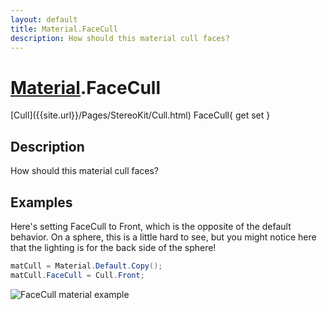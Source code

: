 ```yaml
---
layout: default
title: Material.FaceCull
description: How should this material cull faces?
---
```

# [Material]({{site.url}}/Pages/StereoKit/Material.html).FaceCull

<div class='signature' markdown='1'>
[Cull]({{site.url}}/Pages/StereoKit/Cull.html) FaceCull{ get set }
</div>

## Description
How should this material cull faces?


## Examples

Here's setting FaceCull to Front, which is the opposite of the
default behavior. On a sphere, this is a little hard to see, but
you might notice here that the lighting is for the back side of
the sphere!
```csharp
matCull = Material.Default.Copy();
matCull.FaceCull = Cull.Front;
```
![FaceCull material example]({{site.screen_url}}/MaterialCull.jpg)

